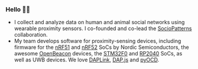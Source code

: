 ### Hello 👨‍💻

- I collect and analyze data on human and animal social networks using wearable proximity sensors. I co-founded and co-lead the [SocioPatterns](http://www.sociopatterns.org) collaboration.
- My team develops software for proximity-sensing devices, including firmware for the [nRF51](https://www.nordicsemi.com/Products/Development-hardware/nrf51-dk) and [nRF52](https://www.nordicsemi.com/Products/Development-hardware/nrf52-dk) SoCs by Nordic Semiconductors, the awesome [OpenBeacon](https://www.openbeacon.org/) devices, the [STM32F0](https://www.st.com/en/microcontrollers-microprocessors/stm32f0-series.html) and [RP2040](https://www.raspberrypi.com/documentation/microcontrollers/rp2040.html) SoCs, as well as UWB devices. We love [DAPLink](https://github.com/ARMmbed/DAPLink), [DAP.js](https://github.com/ARMmbed/dapjs) and [pyOCD](https://pyocd.io/).


<!--
**ccattuto/ccattuto** is a ✨ _special_ ✨ repository because its `README.md` (this file) appears on your GitHub profile.

Here are some ideas to get you started:

- 🔭 I’m currently working on ...
- 🌱 I’m currently learning ...
- 👯 I’m looking to collaborate on ...
- 🤔 I’m looking for help with ...
- 💬 Ask me about ...
- 📫 How to reach me: ...
- 😄 Pronouns: ...
- ⚡ Fun fact: ...
-->
